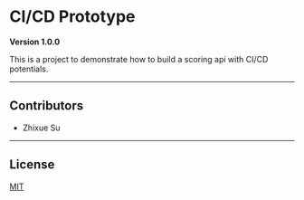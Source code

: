 # CI/CD Prototype

**Version 1.0.0**

This is a project to demonstrate how to build a scoring api with CI/CD potentials.

---

## Contributors

- Zhixue Su

---

## License

[MIT](https://choosealicense.com/licenses/mit/)
